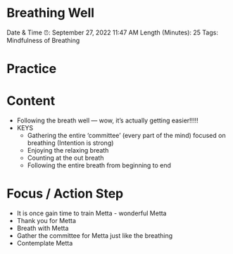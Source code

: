 # Breathing Well

Date & Time ⏰: September 27, 2022 11:47 AM
Length (Minutes): 25
Tags: Mindfulness of Breathing

# Practice

# Content

- Following the breath well — wow, it’s actually getting easier!!!!!
- KEYS
    - Gathering the entire ‘committee’ (every part of the mind) focused on breathing (Intention is strong)
    - Enjoying the relaxing breath
    - Counting at the out breath
    - Following the entire breath from beginning to end

# Focus / Action Step

- It is once gain time to train Metta - wonderful Metta
- Thank you for Metta
- Breath with Metta
- Gather the committee for Metta just like the breathing
- Contemplate Metta
